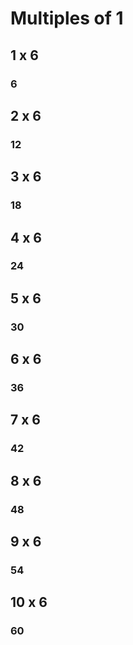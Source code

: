 # Multiples of 1

## 1 x 6
### 6

## 2 x 6
### 12

## 3 x 6
### 18

## 4 x 6
### 24

## 5 x 6
### 30

## 6 x 6
### 36

## 7 x 6
### 42

## 8 x 6
### 48

## 9 x 6
### 54

## 10 x 6
### 60